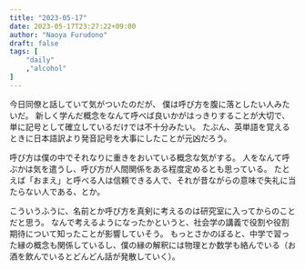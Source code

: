 ```yaml
---
title: "2023-05-17"
date: 2023-05-17T23:27:22+09:00
author: "Naoya Furudono"
draft: false
tags: [
    "daily"
    ,"alcohol"
]
---
```


今日同僚と話していて気がついたのだが、
僕は呼び方を腹に落としたい人みたいだ。
新しく学んだ概念をなんて呼べば良いかがはっきりすることが大切で、
単に記号として確立しているだけでは不十分みたい。
たぶん、英単語を覚えるときに日本語訳より発音記号を大事にしたことが元凶だろう。

呼び方は僕の中でそれなりに重きをおいている概念な気がする。
人をなんて呼ぶかは気を遣うし、呼び方が人間関係をある程度定めるとも思っている。
たとえば「おまえ」と呼べる人は信頼できる人で、それが昔ながらの意味で失礼に当たらない人である、とか。

こういうふうに、名前とか呼び方を真剣に考えるのは研究室に入ってからのことだと思う。
なんで考えるようになったかというと、社会学の講義で役割や役割期待について知ったことが影響していそう。
もっとさかのぼると、中学で習った縁の概念も関係しているし、僕の縁の解釈には物理とか数学も絡んでいる（お酒を飲んでいるとどんどん話が発散していく）。


